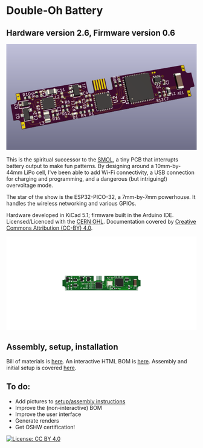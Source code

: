 # Double-Oh Battery

## Hardware version 2.6, Firmware version 0.6

![](banner.png)

This is the spiritual successor to the [SMOL](https://github.com/heyspacebuck/SMOL), a tiny PCB that interrupts battery output to make fun patterns. By designing around a 10mm-by-44mm LiPo cell, I've been able to add Wi-Fi connectivity, a USB connection for charging and programming, and a dangerous (but intriguing!) overvoltage mode.

The star of the show is the ESP32-PICO-32, a 7mm-by-7mm powerhouse. It handles the wireless networking and various GPIOs.

Hardware developed in KiCad 5.1; firmware built in the Arduino IDE. Licensed/Licenced with the [CERN OHL](https://www.ohwr.org/project/cernohl/wikis/home). Documentation covered by [Creative Commons Attribution (CC-BY) 4.0](https://creativecommons.org/licenses/by/4.0/).

![](assembly.gif)

## Assembly, setup, installation

Bill of materials is [here](bom.md). An interactive HTML BOM is [here](/hardware/bom/ibom.html). Assembly and initial setup is covered [here](setup.md).

## To do:

* Add pictures to [setup/assembly instructions](setup.md)
* Improve the (non-interactive) BOM
* Improve the user interface
* Generate renders
* Get OSHW certification!

[![License: CC BY 4.0](https://img.shields.io/badge/License-CC%20BY%204.0-lightgrey.svg)](https://creativecommons.org/licenses/by/4.0/)
